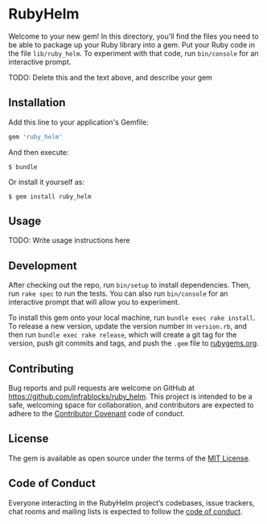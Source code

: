 # RubyHelm

Welcome to your new gem! In this directory, you'll find the files you need to 
be able to package up your Ruby library into a gem. Put your Ruby code in the 
file `lib/ruby_helm`. To experiment with that code, run `bin/console` for an 
interactive prompt.

TODO: Delete this and the text above, and describe your gem

## Installation

Add this line to your application's Gemfile:

```ruby
gem 'ruby_helm'
```

And then execute:

    $ bundle

Or install it yourself as:

    $ gem install ruby_helm

## Usage

TODO: Write usage instructions here

## Development

After checking out the repo, run `bin/setup` to install dependencies. Then, run 
`rake spec` to run the tests. You can also run `bin/console` for an interactive 
prompt that will allow you to experiment.

To install this gem onto your local machine, run `bundle exec rake install`. To 
release a new version, update the version number in `version.rb`, and then run 
`bundle exec rake release`, which will create a git tag for the version, push 
git commits and tags, and push the `.gem` file to 
[rubygems.org](https://rubygems.org).

## Contributing

Bug reports and pull requests are welcome on GitHub at 
https://github.com/infrablocks/ruby_helm. This project is intended to be a safe,
welcoming space for collaboration, and contributors are expected to adhere to
the [Contributor Covenant](http://contributor-covenant.org) code of conduct.

## License

The gem is available as open source under the terms of the
[MIT License](https://opensource.org/licenses/MIT).

## Code of Conduct

Everyone interacting in the RubyHelm project’s codebases, issue trackers, chat
rooms and mailing lists is expected to follow the 
[code of conduct](https://github.com/[USERNAME]/ruby_helm/blob/master/CODE_OF_CONDUCT.md).
